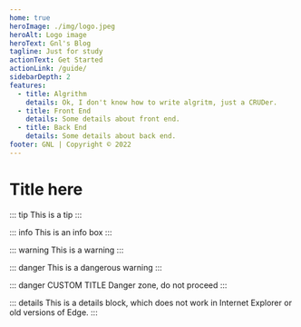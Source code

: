 ```yaml
---
home: true
heroImage: ./img/logo.jpeg
heroAlt: Logo image
heroText: Gnl's Blog
tagline: Just for study
actionText: Get Started
actionLink: /guide/
sidebarDepth: 2
features:
  - title: Algrithm
    details: Ok, I don't know how to write algritm, just a CRUDer.
  - title: Front End
    details: Some details about front end.
  - title: Back End
    details: Some details about back end.
footer: GNL | Copyright © 2022
---
```



# Title here



::: tip
This is a tip
:::

::: info
This is an info box
:::

::: warning
This is a warning
:::

::: danger
This is a dangerous warning
:::

::: danger CUSTOM TITLE
Danger zone, do not proceed
:::

::: details
This is a details block, which does not work in Internet Explorer or old versions of Edge.
:::